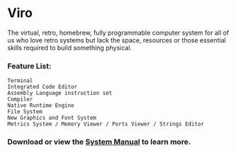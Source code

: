 # Viro

The virtual, retro, homebrew, fully programmable computer system for all of us who love retro systems but lack the space, resources or those essential skills required to build something physical.

### Feature List:

	Terminal
	Integrated Code Editor
	Assembly Language instruction set
	Compiler
	Native Runtime Engine
	File System
	New Graphics and Font System
	Metrics System / Memory Viewer / Ports Viewer / Strings Editor
	

### Download or view the [System Manual](https://github.com/Virtually-Retro/Viro/blob/main/Viro%20System%20Manual.pdf) to learn more. 
